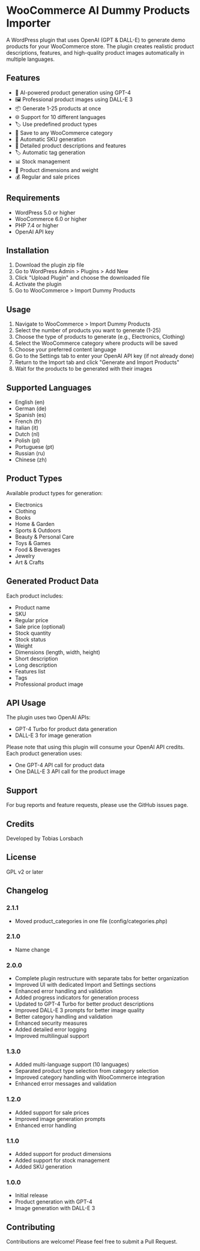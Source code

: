 # WooCommerce AI Dummy Products Importer

A WordPress plugin that uses OpenAI (GPT & DALL-E) to generate demo products for your WooCommerce store. The plugin creates realistic product descriptions, features, and high-quality product images automatically in multiple languages.

## Features
- 🤖 AI-powered product generation using GPT-4
- 🖼️ Professional product images using DALL-E 3
- 📦 Generate 1-25 products at once
- 🌐 Support for 10 different languages
- 🏷️ Use predefined product types
- 📁 Save to any WooCommerce category
- 🔄 Automatic SKU generation
- 📝 Detailed product descriptions and features
- 🏷️ Automatic tag generation
- 📊 Stock management
- 📐 Product dimensions and weight
- 💰 Regular and sale prices

## Requirements
- WordPress 5.0 or higher
- WooCommerce 6.0 or higher
- PHP 7.4 or higher
- OpenAI API key

## Installation
1. Download the plugin zip file
2. Go to WordPress Admin > Plugins > Add New
3. Click "Upload Plugin" and choose the downloaded file
4. Activate the plugin
5. Go to WooCommerce > Import Dummy Products

## Usage
1. Navigate to WooCommerce > Import Dummy Products
2. Select the number of products you want to generate (1-25)
3. Choose the type of products to generate (e.g., Electronics, Clothing)
4. Select the WooCommerce category where products will be saved
5. Choose your preferred content language
6. Go to the Settings tab to enter your OpenAI API key (if not already done)
7. Return to the Import tab and click "Generate and Import Products"
8. Wait for the products to be generated with their images

## Supported Languages
- English (en)
- German (de)
- Spanish (es)
- French (fr)
- Italian (it)
- Dutch (nl)
- Polish (pl)
- Portuguese (pt)
- Russian (ru)
- Chinese (zh)

## Product Types
Available product types for generation:
- Electronics
- Clothing
- Books
- Home & Garden
- Sports & Outdoors
- Beauty & Personal Care
- Toys & Games
- Food & Beverages
- Jewelry
- Art & Crafts

## Generated Product Data
Each product includes:
- Product name
- SKU
- Regular price
- Sale price (optional)
- Stock quantity
- Stock status
- Weight
- Dimensions (length, width, height)
- Short description
- Long description
- Features list
- Tags
- Professional product image

## API Usage
The plugin uses two OpenAI APIs:
- GPT-4 Turbo for product data generation
- DALL-E 3 for image generation

Please note that using this plugin will consume your OpenAI API credits. Each product generation uses:
- One GPT-4 API call for product data
- One DALL-E 3 API call for the product image

## Support
For bug reports and feature requests, please use the GitHub issues page.

## Credits
Developed by Tobias Lorsbach

## License
GPL v2 or later

## Changelog

### 2.1.1
- Moved product_categories in one file (config/categories.php)

### 2.1.0
- Name change

### 2.0.0
- Complete plugin restructure with separate tabs for better organization
- Improved UI with dedicated Import and Settings sections
- Enhanced error handling and validation
- Added progress indicators for generation process
- Updated to GPT-4 Turbo for better product descriptions
- Improved DALL-E 3 prompts for better image quality
- Better category handling and validation
- Enhanced security measures
- Added detailed error logging
- Improved multilingual support

### 1.3.0
- Added multi-language support (10 languages)
- Separated product type selection from category selection
- Improved category handling with WooCommerce integration
- Enhanced error messages and validation

### 1.2.0
- Added support for sale prices
- Improved image generation prompts
- Enhanced error handling

### 1.1.0
- Added support for product dimensions
- Added support for stock management
- Added SKU generation

### 1.0.0
- Initial release
- Product generation with GPT-4
- Image generation with DALL-E 3

## Contributing
Contributions are welcome! Please feel free to submit a Pull Request.